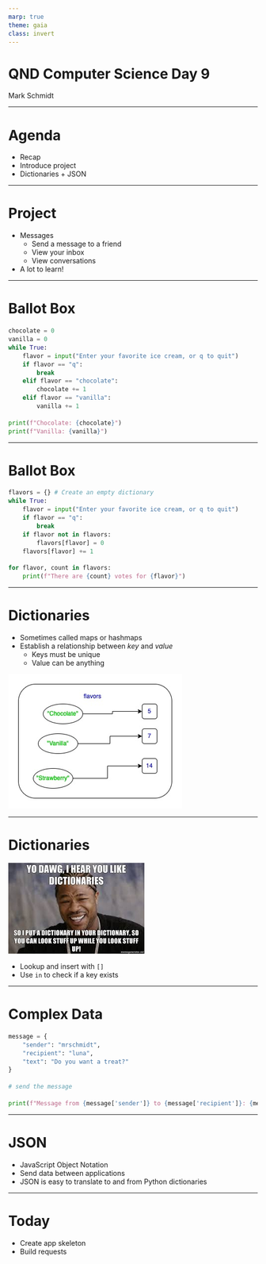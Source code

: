 ```yaml
---
marp: true
theme: gaia
class: invert
---
```


# QND Computer Science Day 9
Mark Schmidt

---

# Agenda

- Recap
- Introduce project
- Dictionaries + JSON

---

# Project

- Messages
  - Send a message to a friend
  - View your inbox
  - View conversations
- A lot to learn!

---

# Ballot Box

```python
chocolate = 0
vanilla = 0
while True:
    flavor = input("Enter your favorite ice cream, or q to quit")
    if flavor == "q":
        break
    elif flavor == "chocolate":
        chocolate += 1
    elif flavor == "vanilla":
        vanilla += 1

print(f"Chocolate: {chocolate}")
print(f"Vanilla: {vanilla}")
```

---

# Ballot Box 

```python
flavors = {} # Create an empty dictionary
while True:
    flavor = input("Enter your favorite ice cream, or q to quit")
    if flavor == "q":
        break
    if flavor not in flavors:
        flavors[flavor] = 0
    flavors[flavor] += 1

for flavor, count in flavors:
    print(f"There are {count} votes for {flavor}")

```

<!-- -->
<!-- Note that flavor, count is a TUPLE -->

---

# Dictionaries

- Sometimes called maps or hashmaps
- Establish a relationship between *key* and *value*
    - Keys must be unique
    - Value can be anything

![bg right h:400](../assets/dictionary.jpg)

---

# Dictionaries

![bg right h:400](../assets/dictionary.jpeg)

- Lookup and insert with `[]`
- Use `in` to check if a key exists
--- 

# Complex Data

```python
message = {
    "sender": "mrschmidt",
    "recipient": "luna",
    "text": "Do you want a treat?"
}

# send the message

print(f"Message from {message['sender']} to {message['recipient']}: {message['text']}")
```

---

# JSON

- JavaScript Object Notation
- Send data between applications
- JSON is easy to translate to and from Python dictionaries

---


# Today

- Create app skeleton
- Build requests
